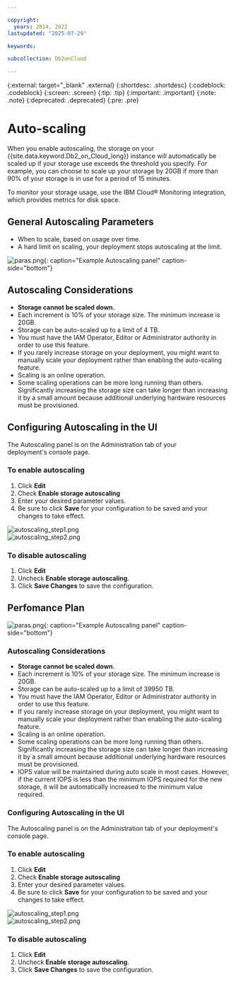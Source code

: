 ```yaml
---

copyright:
  years: 2014, 2022
lastupdated: "2025-07-29"

keywords:

subcollection: Db2onCloud

---
```



{:external: target="_blank" .external}
{:shortdesc: .shortdesc}
{:codeblock: .codeblock}
{:screen: .screen}
{:tip: .tip}
{:important: .important}
{:note: .note}
{:deprecated: .deprecated}
{:pre: .pre}



# Auto-scaling


When you enable autoscaling, the storage on your {{site.data.keyword.Db2_on_Cloud_long}} instance will automatically be scaled up if your storage use exceeds the threshold you specify. For example, you can choose to scale up your storage by 20GB if more than 90% of your storage is in use for a period of 15 minutes.

To monitor your storage usage, use the IBM Cloud® Monitoring integration, which provides metrics for disk space.



## General Autoscaling Parameters

- When to scale, based on usage over time.
- A hard limit on scaling, your deployment stops autoscaling at the limit.

![paras.png](images/autoscaling_UI.png){: caption="Example Autoscaling panel" caption-side="bottom"}


## ****Autoscaling Considerations****

- **Storage cannot be scaled down.**
- Each increment is 10% of your storage size. The minimum increase is 20GB.
- Storage can be auto-scaled up to a limit of 4 TB.
- You must have the IAM Operator, Editor or Administrator authority in order to use this feature.
- If you rarely increase storage on your deployment, you might want to manually scale your deployment rather than enabling the auto-scaling feature.
- Scaling is an online operation.
- Some scaling operations can be more long running than others. Significantly increasing the storage size can take longer than increasing it by a small amount because additional underlying hardware resources must be provisioned.



## ****Configuring Autoscaling in the UI****

The Autoscaling panel is on the Administration tab of your deployment's console page.

### To enable autoscaling
1. Click **Edit**
2. Check **Enable storage autoscaling**
3. Enter your desired parameter values.
4. Be sure to click **Save** for your configuration to be saved and your changes to take effect.

![autoscaling_step1.png](images/autoscaling_step1.png)
<br>
![autoscaling_step2.png](images/autoscaling_step2.png)


### To disable autoscaling
1. Click **Edit**
2. Uncheck **Enable storage autoscaling**.
3. Click **Save Changes** to save the configuration.

## Perfomance Plan

![paras.png](images/autoscaling_img1.png){: caption="Example Autoscaling panel" caption-side="bottom"}

### ****Autoscaling Considerations****

- **Storage cannot be scaled down.**
- Each increment is 10% of your storage size. The minimum increase is 20GB.
- Storage can be auto-scaled up to a limit of 39950 TB.
- You must have the IAM Operator, Editor or Administrator authority in order to use this feature.
- If you rarely increase storage on your deployment, you might want to manually scale your deployment rather than enabling the auto-scaling feature.
- Scaling is an online operation.
- Some scaling operations can be more long running than others. Significantly increasing the storage size can take longer than increasing it by a small amount because additional underlying hardware resources must be provisioned.
-  IOPS value will be maintained during auto scale in most cases. However, if the current IOPS is less than the minimum IOPS required for the new storage, it will be automatically increased to the minimum value required.

### ****Configuring Autoscaling in the UI****

The Autoscaling panel is on the Administration tab of your deployment's console page.

### To enable autoscaling
1. Click **Edit**
2. Check **Enable storage autoscaling**
3. Enter your desired parameter values.
4. Be sure to click **Save** for your configuration to be saved and your changes to take effect.

![autoscaling_step1.png](images/autoscaling_step1.png)
<br>
![autoscaling_step2.png](images/as_img2.png)

### To disable autoscaling
1. Click **Edit**
2. Uncheck **Enable storage autoscaling**.
3. Click **Save Changes** to save the configuration.
